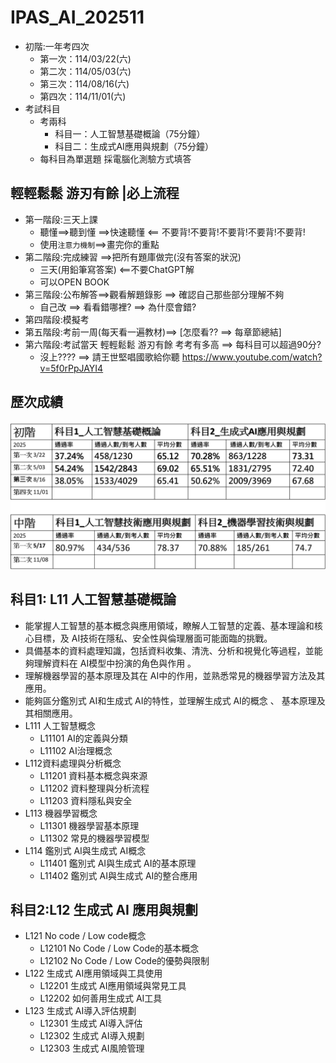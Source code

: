 # IPAS_AI_202511
- 初階:一年考四次
  - 第一次：114/03/22(六)
  - 第二次：114/05/03(六)
  - 第三次：114/08/16(六)
  - 第四次：114/11/01(六)
- 考試科目
  - 考兩科
    - 科目一：人工智慧基礎概論（75分鐘） 
    - 科目二：生成式AI應用與規劃（75分鐘）
  - 每科目為單選題 採電腦化測驗方式填答
## 輕輕鬆鬆 游刃有餘 |必上流程
- 第一階段:三天上課
  - 聽懂==>聽到懂 ==>快速聽懂 <== 不要背!不要背!不要背!不要背!不要背!
  - 使用`注意力機制`==>畫完你的重點 
- 第二階段:完成練習 ==>把所有題庫做完(沒有答案的狀況)
  - 三天(用鉛筆寫答案) <==不要ChatGPT解
  - 可以OPEN BOOK 
- 第三階段:公布解答==>觀看解題錄影 ==> 確認自己那些部分理解不夠
  - 自己改 ==> 看看錯哪裡? ==> 為什麼會錯? 
- 第四階段:模擬考
- 第五階段:考前一周(每天看一遍教材)==> [怎麼看?? ==> 每章節總結]
- 第六階段:考試當天 輕輕鬆鬆 游刃有餘 考考有多高 ==> 每科目可以超過90分?
  - 沒上???? ==> 請王世堅唱國歌給你聽  https://www.youtube.com/watch?v=5f0rPpJAYI4  
## 歷次成績
![2025.png](2025.png)

## 科目1: L11 人工智慧基礎概論
  - 能掌握人工智慧的基本概念與應用領域，瞭解人工智慧的定義、基本理論和核心目標，及 AI技術在隱私、安全性與倫理層面可能面臨的挑戰。
  - 具備基本的資料處理知識，包括資料收集、清洗、分析和視覺化等過程，並能夠理解資料在 AI模型中扮演的角色與作用 。
  - 理解機器學習的基本原理及其在 AI中的作用，並熟悉常見的機器學習方法及其應用。
  - 能夠區分鑑別式 AI和生成式 AI的特性，並理解生成式 AI的概念 、 基本原理及其相關應用。
  - L111 人工智慧概念
    - L11101 AI的定義與分類
    - L11102 AI治理概念
  - L112資料處理與分析概念
    - L11201 資料基本概念與來源
    - L11202 資料整理與分析流程
    - L11203 資料隱私與安全
  - L113 機器學習概念
    - L11301 機器學習基本原理
    - L11302 常見的機器學習模型
  - L114 鑑別式 AI與生成式 AI概念
    - L11401 鑑別式 AI與生成式 AI的基本原理
    - L11402 鑑別式 AI與生成式 AI的整合應用
## 科目2:L12 生成式 AI 應用與規劃
- L121 No code / Low code概念
  - L12101 No Code / Low Code的基本概念
  - L12102 No Code / Low Code的優勢與限制
- L122 生成式 AI應用領域與工具使用
  - L12201 生成式 AI應用領域與常見工具
  - L12202 如何善用生成式 AI工具
- L123 生成式 AI導入評估規劃
  - L12301 生成式 AI導入評估
  - L12302 生成式 AI導入規劃
  - L12303 生成式 AI風險管理
